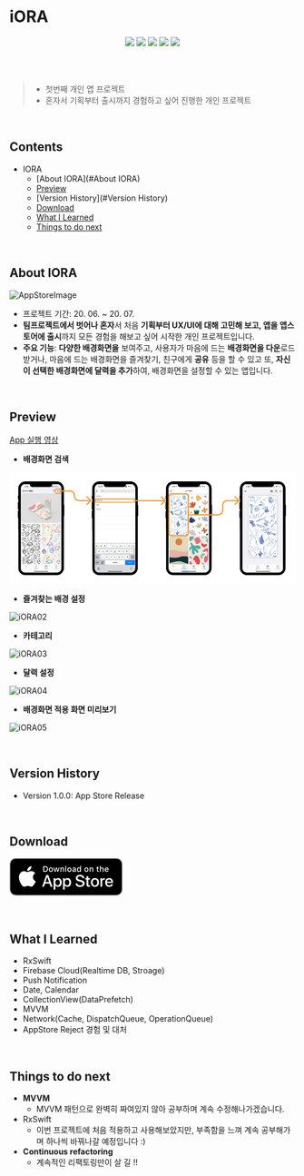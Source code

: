 # iORA 
<p align="center">
<img src="https://img.shields.io/badge/swift-5.0-blue.svg" />
<img src="https://img.shields.io/badge/xcode-11.5-green.svg" />
<img src="https://img.shields.io/badge/ios-12.0-yellow.svg" />
<img src="https://img.shields.io/badge/RxSwift-5.11-orange.svg" />
<img src="https://img.shields.io/badge/licence-MIT-lightgrey.svg" /> <br><br>


</p>
<br>

> - 첫번째 개인 앱 프로젝트  
> - 혼자서 기획부터 출시까지 경험하고 싶어 진행한 개인 프로젝트

<br>

## Contents
- IORA
  - [About IORA](#About IORA)
  - [Preview](#Preview)
  - [Version History](#Version History)
  - [Download](#download)
  - [What I Learned](#what-i-learned)
  - [Things to do next](#things-to-do-next)

<br>

## About IORA

![AppStoreImage](./Scrennshot/AppStoreImage.png) 

- 프로젝트 기간: 20. 06. ~ 20. 07.
- **팀프로젝트에서 벗어나 혼자**서 처음 **기획부터 UX/UI에 대해 고민해 보고, 앱을 앱스토어에 출시**까지 모든 경험을 해보고 싶어 시작한 개인 프로젝트입니다. 
- **주요 기능**: **다양한 배경화면을** 보여주고, 사용자가 마음에 드는 **배경화면을 다운**로드 받거나, 마음에 드는 배경화면을 즐겨찾기, 친구에게 **공유** 등을 할 수 있고 또, **자신이 선택한 배경화면에 달력을 추가**하여, 배경화면을 설정할 수 있는 앱입니다.

<br>

## Preview
[App 실행 영상](https://www.youtube.com/watch?v=l0sixcSdIpw&feature=youtu.be)

- **배경화면 검색**

![iORA01](iORAFlow/IORA03.png)

- **즐겨찾는 배경 설정**

![iORA02](iORAFlow/IORA0.png)

- **카테고리**

![iORA03](iORAFlow/IORA0.png)

- **달력 설정**

![iORA04](iORAFlow/IORA0.png)

- **배경화면 적용 화면 미리보기**

![iORA05](iORAFlow/IORA0.png)

<br>

## Version History
- Version 1.0.0: App Store Release

<br>

## Download

<a href="https://apps.apple.com/kr/app/iora/id1518747131"> ![Available](iORAFlow/Download_on_the_App_Store_Badge_US-UK_blk.png)</a>

<br>

## What I Learned
- RxSwift
- Firebase Cloud(Realtime DB, Stroage)
- Push Notification  
- Date, Calendar
- CollectionView(DataPrefetch)
- MVVM
- Network(Cache, DispatchQueue, OperationQueue)
- AppStore Reject 경험 및 대처

<br>

## Things to do next 
- **MVVM**
  - MVVM 패턴으로 완벽히 짜여있지 않아 공부하며 계속 수정해나가겠습니다. 
- RxSwift
  - 이번 프로젝트에 처음 적용하고 사용해보았지만, 부족함을 느껴 계속 공부해가며 하나씩 바꿔나갈 예정입니다 :)
- **Continuous refactoring**
  - 계속적인 리팩토링만이 살 길 !!
